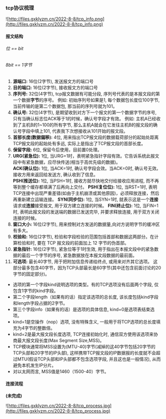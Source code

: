 ### tcp协议梳理  


![http://files.gxklyzm.cn/2022-8-8/tcp_info.png](http://files.gxklyzm.cn/2022-8-8/tcp_info.png) 


#### 报文结构
###### *位 == bit*
###### *8bit == 1字节*
1. **源端口:** 16位(2字节), 发送报文方的端口号  
2. **目的端口:** 16位(2字节), 接收报文方的端口号
3. **序列号:** 32位(4字节), tcp报文数据有可能分段, 序列号代表的是本报文段的第一个数据**字节**的序号。
例如: 初始序列号如果是1, 每个数据包长度位100字节, 当前传输的是第二个数据包, 那当前的序列号就为101。
4. **确认号:** 32位(4字节), 是期望收到对方下一个报文的第一个数据字节的序号, 只有当确认标志位ACK等于1的时候，确认号字段才有效。
例如: 主机A已经收到了主机B的1~100的所有字节, 那么主机A就会在它发往主机B的报文段的确认号字段中填上101, 代表我下次想接收从101开始的报文段。
5. **首部长度(数据偏移):** 4位, 用来指出TCP报文段的数据载荷部分的起始处距离TCP报文段的起始处有多远, 实际上是指出了TCP报文段的首部长度。
6. **保留字段:** 6位, 保留今后使用，目前置0处理。
7. **URG(紧急位):** 1位, 当URG=1时，表明紧急指针字段有效。它告诉系统此报文段中有紧急数据，应尽快传送(相当于高优先级的数据)。  
   **ACK(确认位):** 1位, 当ACK=1时, 确认号字段会效。当ACK=0时, 确认号无效。接收方用来返回给发送方, 确认收到了信息。  
   **PSH(推送位):** 1位, 当PSH=1时, 接收方就尽快地交付给接收应用进程, 而不再等到整个缓存都填满了后再向上交付。
   **PSH(复位位):** 1位, 当RST=1时, 表明TCP连接中出现严重差错(如由于主机崩溃或其他原因)，必须释放连接，然后再重新建立运输连接。
   **SYN(同步位):** 1位, 当SYN=1时, 就表示这是一个**连接**请求或**连接**接受报文, 用于双方建立连接的时候。
   **FIN(终止位):** 1位, 当FIN=1时, 表明此报文段的发送端的数据已发送完毕, 并要求释放连接, 用于双方关闭连接的时候。
8. **窗口大小:** 16位(2字节), 用来控制对方发送的数据量,向对方说明字节的缓冲区有多大。
9. **校验和:** 16位(2字节), 检验和字段检验的范围包括首部和数据这两部分。在计算检验和时, 要在 TCP 报文段的前面加上 12 字节的伪首部。
10. **紧急指针:** 16位(2字节), 紧急位等于1时生效, 用于指出在本报文段中的紧急数据的最后一个字节的序号, 紧急数据放在本报文段数据的最前面。
11. **可选项:** 最长40字节, 用于把附加信息传递给终点, 或用来对齐其它选项。 这部分最多包含40字节，因为TCP头部最长是60字节(其中还包含前面讨论的20字节的固定部分)。
* 选项的第一个字段kind说明选项的类型。有的TCP选项没有后面两个字段, 仅包含1字节的kind字段。
* 第二个字段length（如果有的话）指定该选项的总长度, 该长度包括kind字段和length字段占据的2字节。
* 第三个字段info（如果有的话）是选项的具体信息, kind=0是选项表结束选项。
* kind=1是空操作（nop）选项, 没有特殊含义, 一般用于将TCP选项的总长度填充为4字节的整数倍。
* kind=2是最大报文段长度选项, TCP连接初始化时, 通信双方使用该选项来协商最大报文段长度(Max Segment Size,MSS)。
* TCP模块通常将MSS设置为(MTU-40)字节(减掉的这40字节包括20字节的TCP头部和20字节的IP头部), 
这样携带TCP报文段的IP数据报的长度就不会超过MTU(假设TCP头部和IP头部都不包含选项字段, 并且这也是一般情况), 从而避免本机发生IP分片。
* 对以太网而言, MSS值是1460（1500-40）字节。


#### 连接流程

**(未完成)**  

![http://files.gxklyzm.cn/2022-8-8/tcp_process.jpg](http://files.gxklyzm.cn/2022-8-8/tcp_process.jpg) 
